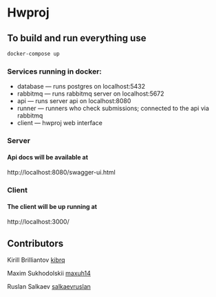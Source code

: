 # Hwproj

## To build and run everything use

```bash
docker-compose up
```

### Services running in docker:

* database — runs postgres on localhost:5432
* rabbitmq — runs rabbitmq server on localhost:5672
* api — runs server api on localhost:8080
* runner — runners who check submissions; connected to the api via rabbitmq
* client — hwproj web interface

### Server

#### Api docs will be available at

http://localhost:8080/swagger-ui.html

### Client

#### The client will be up running at

http://localhost:3000/

## Contributors

Kirill Brilliantov [kibrq](https://github.com/kibrq)

Maxim Sukhodolskii [maxuh14](https://github.com/maxuh14)

Ruslan Salkaev [salkaevruslan](https://github.com/salkaevruslan)
